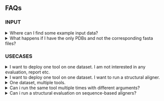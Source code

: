 ## FAQs

### INPUT

<details>
  <summary> Where can I find some example input data?  </summary>
    Find some example input data <a href="https://github.com/nf-core/test-datasets/tree/multiplesequencealign">here</a>
</details>

<details>
  <summary> What happens if I have the only PDBs and not the corresponding fasta files?  </summary>

No problem, you can provide the PDBs as input (either via the samplesheet using the optional_data column or via the flag <code>--pdbs_dir</code>).

The flag <code>--skip_pdbcoversion</code> false will make sure that the fasta file is automatically extracted from the provided PDBs and subsequently used in the pipeline.

  <pre><code> nextflow run nf-core/multiplesequencealign \
      -profile easy_deploy,docker \
      --pdbs_dir YOUR_PDB_DIR \
      --aligner FAMSA \
      --tree CLUSTALO \
      --outdir results \
      --skip_pdbconversion false </code></pre>

</details>

### USECASES

<details>
  <summary> I want to deploy one tool on one dataset. I am not interested in any evaluation, report etc. </summary>

You should use the easy_deploy profile!

This will skip all the evaluation, reporting etc. step and keep the deployment to the minimum.

The following example: running FAMSA (with arguments -refine_mode on) using the guidetree built using CLUSTALO.

  <pre><code>nextflow run nf-core/multiplesequencealign \
  -profile easy_deploy,docker \
  --seqs YOUR_FASTA \
  --aligner FAMSA \
  --args_aligner "-refine_mode on" \
  --tree CLUSTALO \
  --outdir results</code></pre>

You can leave the <code>--tree</code> and <code>--args_aligner</code> and <code>--args_tree</code> empty (just do not use the flags). Default values will be used.

Change the profile from docker to singularity or your preferred choice!

</details>

<details>
  <summary> I want to deploy one tool on one dataset. I want to run a structural aligner. </summary>

The following example: running FOLDMASON (with arguments -refine_mode on) using the guidetree built using CLUSTALO.

  <pre><code>nextflow run nf-core/multiplesequencealign \
  -profile easy_deploy,docker \
  --pdbs_dir YOUR_PDB_DIR\
  --aligner FOLDMASON \
  --tree CLUSTALO \
  --outdir results</pre></code>

You can leave the <code>--tree</code> and <code>--args_aligner</code> and <code>--args_tree</code> empty (just do not use the flags). Default values will be used.
Foldmason is just an example, you can pick any other structural aligner.

</details>

<details>
  <summary> One dataset, multiple tools. </summary>
  You should use the <a href="https://nf-co.re/multiplesequencealign/usage/#toolsheet-input">toolsheet</a> to specify the tools use.

  <pre><code>nextflow run nf-core/multiplesequencealign \
  -profile easy_deploy,docker \
  --seqs YOUR_FASTA\
  --tools YOUR_TOOLSHEET\
  --outdir results</pre></code>

Your input dataset can be passed via the <code>--seqs</code> or <code>--pdbs_dir</code>, as explained in the examples above.

</details>

<details>
  <summary> Can i run the same tool multiple times with different arguments?  </summary>

    Absolutely yes! Create different rows in the toolsheet and add different arguments in the args_aligner column.

</details>

<details>
  <summary> Can i run a structural evaluation on sequence-based aligners?  </summary>

Yes, as long as you provide the structures, either via the samplesheet or via the <code>--pdbs_dir</code> flag.

You can also run proteinfold before to get your structures, in case you do not have them already.
<a href="https://nf-co.re/multiplesequencealign/usage/#toolsheet-input"> Here </a> instructions on how to do it.

</details>

